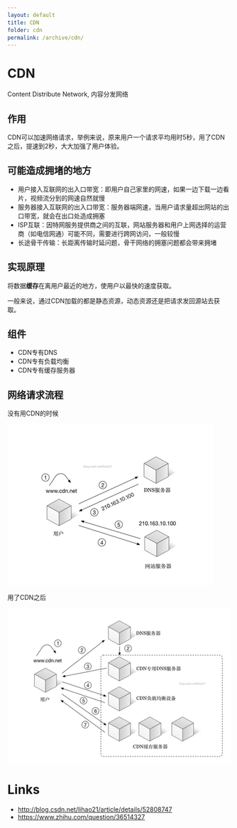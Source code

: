 ```yaml
---
layout: default
title: CDN
folder: cdn
permalink: /archive/cdn/
---
```


# CDN

Content Distribute Network, 内容分发网络

## 作用

CDN可以加速网络请求，举例来说，原来用户一个请求平均用时5秒，用了CDN之后，提速到2秒，大大加强了用户体验。

## 可能造成拥堵的地方

- 用户接入互联网的出入口带宽：即用户自己家里的网速，如果一边下载一边看片，视频流分到的网速自然就慢
- 服务器接入互联网的出入口带宽：服务器端网速，当用户请求量超出网站的出口带宽，就会在出口处造成拥塞
- ISP互联：因特网服务提供商之间的互联，网站服务器和用户上网选择的运营商（如电信网通）可能不同，需要进行跨网访问，一般较慢
- 长途骨干传输：长距离传输时延问题，骨干网络的拥塞问题都会带来拥堵

## 实现原理

将数据**缓存**在离用户最近的地方，使用户以最快的速度获取。

一般来说，通过CDN加载的都是静态资源，动态资源还是把请求发回源站去获取。

## 组件

- CDN专有DNS
- CDN专有负载均衡
- CDN专有缓存服务器

## 网络请求流程

没有用CDN的时候

![cdn_1.png](img/cdn_1.png)

用了CDN之后

![cdn_2.png](img/cdn_2.png)

# Links

- <http://blog.csdn.net/lihao21/article/details/52808747>
- <https://www.zhihu.com/question/36514327>
